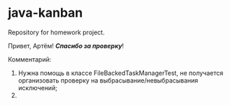 # java-kanban
Repository for homework project.

Привет, Артём!  **_Спасибо за проверку_**!

Комментарий: 
1) Нужна помощь в классе FileBackedTaskManagerTest, не получается организовать проверку на выбрасывание/невыбрасывания
исключений;
2) 